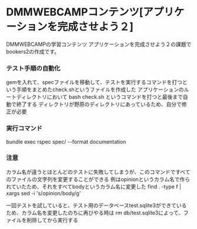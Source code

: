 # DMMWEBCAMPコンテンツ[アプリケーションを完成させよう２]
DMMWEBCAMPの学習コンテンツ アプリケーションを完成させよう２の課題でbookers2の作成です。

### テスト手順の自動化
gemを入れて、specファイルを移動して、テストを実行するコマンドを打つという手順をまとめたcheck.shというファイルを作成した
アプリケーションのルートディレクトリにおいて
bash check.sh
というコマンドを打つと最後まで自動で終了する
ディレクトリが野原のディレクトリにあっているため、自分で修正が必要

### 実行コマンド
bundle exec rspec spec/ --format documentation

### 注意
カラム名が違うとほとんどのテストに失敗してしまうが、このコマンドですべてのファイルの文字列を変更することができる
例はopinionというカラム名で作られていたため、それをすべてbodyというカラム名に変更した
find . -type f | xargs sed -i 's/opinion/body/g'

一回テストを試していると、テスト用のデータベースtest.sqlite3ができているため、カラム名を変更したのちに再びやる時は
rm db/test.sqlite3によって、ファイルを削除してから実行する
